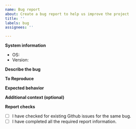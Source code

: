 ```yaml
---
name: Bug report
about: Create a bug report to help us improve the project
title: ''
labels: bug
assignees: ''

---
```


[comment]: <> (Please fill out the following sections to report a bug. All sections not marked as optional must be filled in so that a quick and effective bug fix can be made.)

**System information**

[comment]: <> (Please complete the following system information.)

- OS: 
- Version:

**Describe the bug**

[comment]: <> (A clear and concise description of what the bug is. Also include any logs that appear when the bug occurs.)

**To Reproduce**

[comment]: <> (Steps to reproduce the behavior.)

**Expected behavior**

[comment]: <> (A clear and concise description of what you expected to happen.)

**Additional context (optional)**

[comment]: <> (Add any other context about the problem here.)

**Report checks**

[comment]: <> (Please check off the following report checks after you have performed the corresponding actions. You can check them by replacing the space in the parentheses with an 'x'.)

- [ ] I have checked for existing Github issues for the same bug.
- [ ] I have completed all the required report information.
